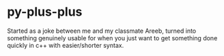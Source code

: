 # py-plus-plus
Started as a joke between me and my classmate Areeb, turned into something genuinely usable for when you just want to get something done quickly in c++ with easier/shorter syntax.
